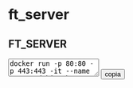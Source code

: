 # ft_server

<h2>FT_SERVER</h2>

<div>
   <textarea id="1">docker run -p 80:80 -p 443:443 -it --name myname debian:buster
</textarea>
   <button onclick="copia('1')">copia</button>
</div>


<script>
  function copia(testo) {
    var input = document.createElement('input');
    var area = document.getElementById(testo).value;
    input.setAttribute('value', area);
    document.body.appendChild(input);
    input.select();
    var risultato = document.execCommand('copy');
    document.body.removeChild(input);
    alert('testo copiato: '+ area);
    return risultato;
 }
 </script>

